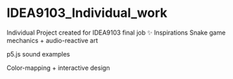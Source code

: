 # IDEA9103_Individual_work
Individual Project created for IDEA9103 final job
✨ Inspirations
Snake game mechanics + audio-reactive art

p5.js sound examples

Color-mapping + interactive design


